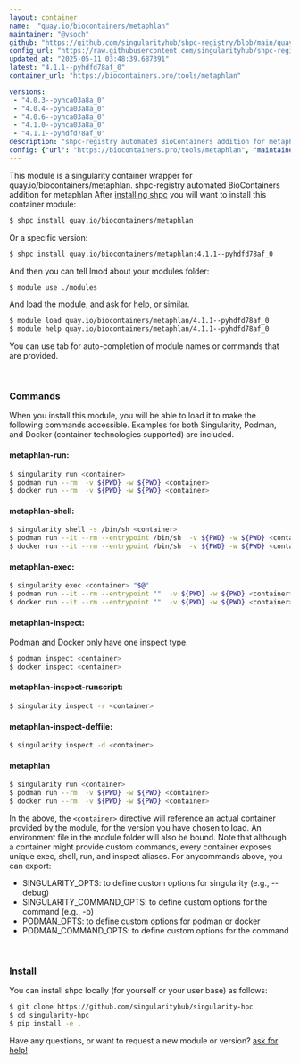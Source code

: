 ```yaml
---
layout: container
name:  "quay.io/biocontainers/metaphlan"
maintainer: "@vsoch"
github: "https://github.com/singularityhub/shpc-registry/blob/main/quay.io/biocontainers/metaphlan/container.yaml"
config_url: "https://raw.githubusercontent.com/singularityhub/shpc-registry/main/quay.io/biocontainers/metaphlan/container.yaml"
updated_at: "2025-05-11 03:48:39.687391"
latest: "4.1.1--pyhdfd78af_0"
container_url: "https://biocontainers.pro/tools/metaphlan"

versions:
 - "4.0.3--pyhca03a8a_0"
 - "4.0.4--pyhca03a8a_0"
 - "4.0.6--pyhca03a8a_0"
 - "4.1.0--pyhca03a8a_0"
 - "4.1.1--pyhdfd78af_0"
description: "shpc-registry automated BioContainers addition for metaphlan"
config: {"url": "https://biocontainers.pro/tools/metaphlan", "maintainer": "@vsoch", "description": "shpc-registry automated BioContainers addition for metaphlan", "latest": {"4.1.1--pyhdfd78af_0": "sha256:12f13127d709817dd27342b91e5ff1ee5a649a789effc6b303bb620af2571019"}, "tags": {"4.0.3--pyhca03a8a_0": "sha256:27232335b55baa59202253dd1d12f3ea42c665e94fff1115f1c59eb515707975", "4.0.4--pyhca03a8a_0": "sha256:2d21c3c3ae6dc2f35eebfe24f533ac9748626bd0c7e8632173d9170b191783b7", "4.0.6--pyhca03a8a_0": "sha256:384f10cfbabe93a1458e66601c187a7497eee4aaef7a8d4bbfe9991a01537c20", "4.1.0--pyhca03a8a_0": "sha256:2aefc5d5897d9f6400541767714ee15389f89e7a8beca0b13ccab916ab58dc31", "4.1.1--pyhdfd78af_0": "sha256:12f13127d709817dd27342b91e5ff1ee5a649a789effc6b303bb620af2571019"}, "docker": "quay.io/biocontainers/metaphlan"}
---
```


This module is a singularity container wrapper for quay.io/biocontainers/metaphlan.
shpc-registry automated BioContainers addition for metaphlan
After [installing shpc](#install) you will want to install this container module:


```bash
$ shpc install quay.io/biocontainers/metaphlan
```

Or a specific version:

```bash
$ shpc install quay.io/biocontainers/metaphlan:4.1.1--pyhdfd78af_0
```

And then you can tell lmod about your modules folder:

```bash
$ module use ./modules
```

And load the module, and ask for help, or similar.

```bash
$ module load quay.io/biocontainers/metaphlan/4.1.1--pyhdfd78af_0
$ module help quay.io/biocontainers/metaphlan/4.1.1--pyhdfd78af_0
```

You can use tab for auto-completion of module names or commands that are provided.

<br>

### Commands

When you install this module, you will be able to load it to make the following commands accessible.
Examples for both Singularity, Podman, and Docker (container technologies supported) are included.

#### metaphlan-run:

```bash
$ singularity run <container>
$ podman run --rm  -v ${PWD} -w ${PWD} <container>
$ docker run --rm  -v ${PWD} -w ${PWD} <container>
```

#### metaphlan-shell:

```bash
$ singularity shell -s /bin/sh <container>
$ podman run --it --rm --entrypoint /bin/sh  -v ${PWD} -w ${PWD} <container>
$ docker run --it --rm --entrypoint /bin/sh  -v ${PWD} -w ${PWD} <container>
```

#### metaphlan-exec:

```bash
$ singularity exec <container> "$@"
$ podman run --it --rm --entrypoint ""  -v ${PWD} -w ${PWD} <container> "$@"
$ docker run --it --rm --entrypoint ""  -v ${PWD} -w ${PWD} <container> "$@"
```

#### metaphlan-inspect:

Podman and Docker only have one inspect type.

```bash
$ podman inspect <container>
$ docker inspect <container>
```

#### metaphlan-inspect-runscript:

```bash
$ singularity inspect -r <container>
```

#### metaphlan-inspect-deffile:

```bash
$ singularity inspect -d <container>
```



#### metaphlan

```bash
$ singularity run <container>
$ podman run --rm  -v ${PWD} -w ${PWD} <container>
$ docker run --rm  -v ${PWD} -w ${PWD} <container>
```


In the above, the `<container>` directive will reference an actual container provided
by the module, for the version you have chosen to load. An environment file in the
module folder will also be bound. Note that although a container
might provide custom commands, every container exposes unique exec, shell, run, and
inspect aliases. For anycommands above, you can export:

 - SINGULARITY_OPTS: to define custom options for singularity (e.g., --debug)
 - SINGULARITY_COMMAND_OPTS: to define custom options for the command (e.g., -b)
 - PODMAN_OPTS: to define custom options for podman or docker
 - PODMAN_COMMAND_OPTS: to define custom options for the command

<br>

### Install

You can install shpc locally (for yourself or your user base) as follows:

```bash
$ git clone https://github.com/singularityhub/singularity-hpc
$ cd singularity-hpc
$ pip install -e .
```

Have any questions, or want to request a new module or version? [ask for help!](https://github.com/singularityhub/singularity-hpc/issues)